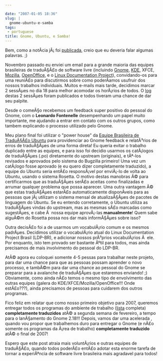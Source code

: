 ```yaml
---

date: "2007-01-05 18:36"
slug: |
  gnome-ubuntu-e-samba
tags:
 - portuguese
title: Gnome, Ubuntu, e Samba!
---
```


Bem, como a notÃ­cia jÃ¡ foi
[publicada](http://blogs.gnome.org/view/lucasr/2007/01/05/0), creio que
eu deveria falar algumas palavras. ;)

Novembro passado eu enviei um email para a grande maioria das equipes
brasileiras de traduÃ§Ã£o de software livre (incluindo
[Gnome](http://live.gnome.org/GnomeBR/),
[KDE](http://twiki.softwarelivre.org/bin/view/KdeBR), XFCE,
[Mozilla](http://www.mozilla.org.br/),
[OpenOffice](http://www.openoffice.org.br/), e o [Linux Documentation
Project](http://br.tldp.org/)), convidando-os para uma reuniÃ£o para
discutirmos sobre como poderÃ­amos usufruir dos nossos trabalhos
individuais. Muitos e-mails mais tarde, decidimos marcar 2 sessÃµes no
dia 18 para melhor acomodar os horÃ¡rios de todos. O
[log](http://wiki.ubuntubrasil.org/TimeDeTraducao/Reuniao20061118)
destas 2 sessÃµes foram publicados e todos tiveram uma chance de dar seu
palpite.

Desde o comeÃ§o recebemos um feedback super positivo do pessoal do
Gnome, com o **Leonardo Fontenelle** desempenhando um papel muito
importante, me ajudando a entrar em contato com os outros grupos, como
tambem explicando o processo utilizado pelo Gnome.

Meu plano final foi utilizar o "power house" da [Equipe Brasileira de
TraduÃ§Ã£o Ubuntu](http://wiki.ubuntubrasil.org/TimeDeTraducao) para
providenciar ao Gnome feedback e relatÃ³rios de erros de traduÃ§Ãµes de
uma forma direta! Eu queria evitar o trabalho duplicado entre as
equipes, e para isso foi decidio usarmos os catÃ¡logos de traduÃ§Ãµes
(.po) diretamente do upstream (originais), e tÃª-los revisados e
aprovados pelo sistema do Bugzilla primeiro! Uma vez um catÃ¡logo fosse
aprovado (e eu quero dizer completamente traduzido), a equipe do Ubuntu
seria entÃ£o responsÃ¡vel por enviÃ¡-lo de volta ao Ubuntu, usando o
sistema Rosetta. O motivo destas manobras Ã© para certificarmos que as
traduÃ§Ãµes serÃ£o aceitas como finalizadas e arrumar qualquer problema
que possa aparecer. Uma outra vantagem Ã© que estas traduÃ§Ãµes estarÃ£o
automaticamente disponÃ­veis para as pessoas que jÃ¡ utilizam o sistema
mensal de atualizaÃ§Ãµes de pacotes de linguagem do Ubuntu. Se eu
entendo corretamente, o Ubuntu utiliza as traduÃ§Ãµes vindas do
upstream, mas as mesmas sÃ£o marcadas como sugestÃµes, e cabe Ã  nossa
equipe aprovÃ¡-las **manualmente**! Quem sabe alguÃ©m do Rosetta possa
nos dar mais informÃ§Ãµes sobre isso?

Outra decisÃ£o foi a de usarmos um vocabulÃ¡rio comum e os mesmos
padrÃµes. Decidimos utilizar o vocabulÃ¡rio atual do Linux Documentation
Project Brasil (LDP-BR), e adicionar nossos prÃ³prios vocabulÃ¡rios Ã 
ele. Por enquanto, isto tem provado ser bastante Ãºtil para todos, mas
ainda precisamos de mais involvimento do pessoal do LDP-BR.

AtÃ© agora eu coloquei somente 4-5 pessas para trabalhar neste projeto,
para dar uma chance para que as pessoas possam aprender o novo processo,
e tambÃ©m para dar uma chance ao pessoal do Gnome se preparar para a
avalanche de traduÃ§Ãµes que estaremos enviando! ;) Obviamente, como
ainda nÃ£o temos o mesmo tipo de envolvimento das outras equipes (galera
do KDE/XFCE/Mozilla/OpenOffice!!! Onde estÃ£o???), ainda precisamos de
pessoas para cuidarem dos outros programas.

Fico feliz em relatar que como nosso primeiro objetivo para 2007,
queremos entregar todos os programas do ambiente de trabalho
([lista](http://progress.gnome.org/languages/pt_BR/gnome-2-18) completa)
**completamente traduzidos** atÃ© a segunda semana de fevereiro, a tempo
para o lanÃ§amento do Gnome 2.18!!! Depois, vamos dar uma acelerada ,
quando vou propor que trabalhemos duro para entregar o Gnome (e nÃ£o
somente os programas da Ã¡rea de trabalho) **completamente traduzido**
atÃ© o final de 2007!

Espero que este post atraia mais voluntÃ¡rios e outras equipes de
traduÃ§Ã£o, quando todos poderÃ£o entÃ£o adotar esta enorme tarefa de
tornar a experiÃªncia de software livre brasileira mais agradavel para
todos!
